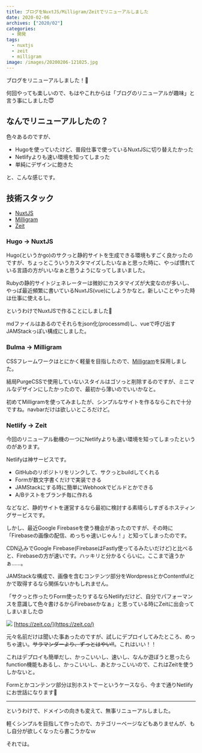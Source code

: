 ```yaml
---
title: ブログをNuxtJS/Milligram/Zeitでリニューアルしました
date: 2020-02-06
archives: ["2020/02"]
categories:
  - 開発
tags: 
  - nuxtjs
  - zeit
  - milligram
image: /images/20200206-121025.jpg
---
```

ブログをリニューアルしました！🎉

何回やっても楽しいので、もはやこれからは「ブログのリニューアルが趣味」と言う事にしました😇

## なんでリニューアルしたの？

色々あるのですが、

- Hugoを使っていたけど、普段仕事で使っているNuxtJSに切り替えたかった
- Netlifyよりも速い環境を知ってしまった
- 単純にデザインに飽きた

と、こんな感じです。

## 技術スタック

- [NuxtJS](https://nuxtjs.org/)
- [Milligram](https://milligram.io/)
- [Zeit](https://zeit.co/)

### Hugo -> NuxtJS

Hugo(というかgo)のサクっと静的サイトを生成できる環境もすごく良かったのですが、ちょっとこういうカスタマイズしたいなぁと思った時に、やっぱ慣れている言語の方がいいなぁと思うようになってしまいました。

Rubyの静的サイトジェネレーターは微妙にカスタマイズが大変なのが多いし、やっぱ最近頻繁に書いているNuxtJS(vue)にしようかなと。新しいことやった時は仕事に使えるし。

というわけでNuxtJSで作ることにしました🕺

mdファイルはあるのでそれらをjson化(processmd)し、vueで呼び出すJAMStackっぽい構成にしました。

### Bulma -> Milligram

CSSフレームワークはとにかく軽量を目指したので、[Milligram](https://milligram.io/)を採用しました。

結局PurgeCSSで使用していないスタイルはゴソっと削除するのですが、ミニマルなデザインにしたかったので、最初から薄いのでいいかなと。

初めてMilligramを使ってみましたが、シンプルなサイトを作るならこれで十分ですね。navbarだけは欲しいところだけど。

### Netlify -> Zeit

今回のリニューアル動機の一つにNetlifyよりも速い環境を知ってしまったというのがあります。

Netlifyは神サービスです。

- GitHubのリポジトリをリンクして、サクっとbuildしてくれる
- Formが数文字書くだけで実装できる
- JAMStackにする時に簡単にWebhookでビルドとかできる
- A/Bテストをブランチ毎に作れる

などなど、静的サイトを運営するなら最初に検討する素晴らしすぎるホスティングサービスです。

しかし、最近Google Firebaseを使う機会があったのですが、その時に「Firebaseの画像の配信、めっちゃ速いじゃん！」と知ってしまったのです。

CDN込みでGoogle Firebase(FirebaseはFastly使ってるみたいだけど)と比べると、Firebaseの方が速いです。ハッキリと分かるくらいに。ここまで違うかぁ……。

JAMStackな構成で、画像を含むコンテンツ部分をWordpressとかContentfulとかで取得するなら関係ないかもしれません。

「サクっと作ったりForm使ったりするならNetlifyだけど、自分でパフォーマンスを意識して色々書けるからFirebaseかなぁ」と思っている時にZeitに出会ってしまいました😍

![](/images/20200206-123357.jpg)
[https://zeit.co/](https://zeit.co/)

元々名前だけは聞いた事あったのですが、試しにデプロイしてみたところ、めっちゃ速い。~~サラマンダーより、ずっとはやい!!~~。これはいい！！

これはデプロイも簡単だし、かっこいいし、速いし、なんか遊ぼうと思ったらfunction機能もあるし、かっこいいし、あとかっこいいので、これはZeitを使うしかないと。

Formとかコンテンツ部分は別ホストでーというケースなら、今まで通りNetlifyにお世話になります🙇

---

というわけで、ドメインの向きも変えて、無事リニューアルしました。

軽くシンプルを目指して作ったので、カテゴリーページなどもありませんが、もし自分が欲しくなったら書こうかなｗ

それでは。
